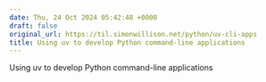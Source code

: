 ```yaml
---
date: Thu, 24 Oct 2024 05:42:48 +0000
draft: false
original_url: https://til.simonwillison.net/python/uv-cli-apps
title: Using uv to develop Python command-line applications
---
```


Using uv to develop Python command-line applications